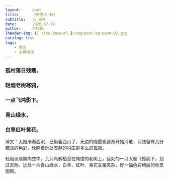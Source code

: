 ```yaml
---
layout:     post
title:      《天净沙·秋》
subtitle:   元 白朴
date:       2020-07-19
author:     听松阁
}header-img: {{ site.baseurl }/img/post-bg-poem-08.jpg
catalog: true
tags:
    - 美文
    - 古典诗词
---
```


### 孤村落日残霞，
### 轻烟老树寒鸦，
### 一点飞鸿影下。
### 青山绿水，
### 白草红叶黄花。


译文：太阳渐渐西沉，已衔着西山了，天边的晚霞也逐渐开始消散，只残留有几分黯淡的色彩，映照着远处安静的村庄是多么的孤寂。

轻烟淡淡飘向空中，几只乌鸦栖息在佝偻的老树上，远处的一只大雁飞掠而下，划过天际。远处一片青山绿水，白草、红叶、黄花互相夹杂，好一幅色彩绚丽的秋景图啊。

